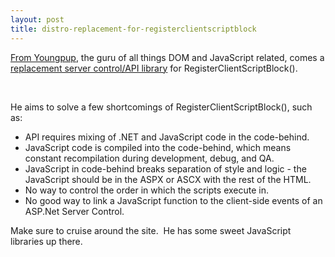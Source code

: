 ```yaml
---
layout: post
title: distro-replacement-for-registerclientscriptblock
---
```

[From Youngpup](http://www.youngpup.net/), the guru of all things DOM
and JavaScript related, comes a [replacement server control/API
library](http://www.youngpup.net/2004/distro) for
RegisterClientScriptBlock().

 

He aims to solve a few shortcomings of RegisterClientScriptBlock(), such
as:

-   API requires mixing of .NET and JavaScript code in the code-behind.
-   JavaScript code is compiled into the code-behind, which means
    constant recompilation during development, debug, and QA.
-   JavaScript in code-behind breaks separation of style and logic - the
    JavaScript should be in the ASPX or ASCX with the rest of the HTML.
-   No way to control the order in which the scripts execute in.
-   No good way to link a JavaScript function to the client-side events
    of an ASP.Net Server Control.

Make sure to cruise around the site.  He has some sweet JavaScript
libraries up there.

 
